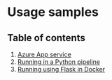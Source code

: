 # Usage samples

## Table of contents

1. [Azure App service](deployments/app-service/deploy-to-app-service.md)
2. [Running in a Python pipeline](python-pipeline/index.md)
3. [Running using Flask in Docker](docker/index.md)
